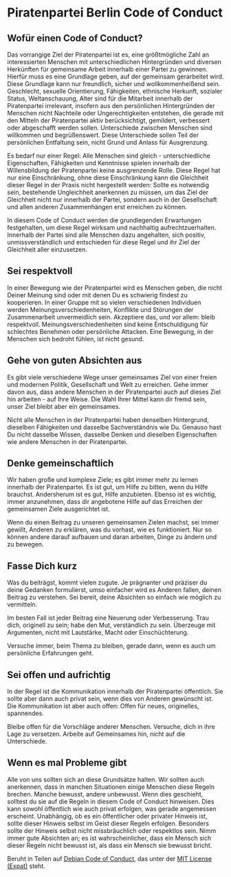 # Piratenpartei Berlin Code of Conduct

## Wofür einen Code of Conduct?
Das vorrangige Ziel der Piratenpartei ist es, eine größtmögliche Zahl an interessierten Menschen mit unterschiedlichen Hintergründen und diversen Herkünften für gemeinsame Arbeit innerhalb einer Partei zu gewinnen. Hierfür muss es eine Grundlage geben, auf der gemeinsam gerarbeitet wird. Diese Grundlage kann nur freundlich, sicher und wollkommenheißend sein. Geschlecht, sexuelle Orientierung, Fähigkeiten, ethnische Herkunft, sozialer Status, Weltanschauung, Alter sind für die Mitarbeit innerhalb der Piratenpartei irrelevant, insofern aus den persönlichen Hintergründen der Menschen nicht Nachteile oder Ungerechtigkeiten entstehen, die gerade mit den Mitteln der Piratenpartei aktiv berücksichtigt, gemildert, verbessert oder abgeschafft werden sollen. Unterschiede zwischen Menschen sind willkommen und begrüßenswert. Diese Unterschiede sollen Teil der persönlichen Entfaltung sein, nicht Grund und Anlass für Ausgrenzung.

Es bedarf nur einer Regel: Alle Menschen sind gleich - unterschiedliche Eigenschaften, Fähigkeiten und Kenntnisse spielen innerhalb der Willensbildung der Piratenpartei keine ausgrenzende Rolle. Diese Regel hat nur eine Einschränkung, ohne diese Einschränkung kann die Gleichheit dieser Regel in der Praxis nicht hergestellt werden: Sollte es notwendig sein, bestehende Ungleichheit anerkennen zu müssen, um das Ziel der Gleichheit nicht nur innerhalb der Partei, sondern auch in der Gesellschaft und allen anderen Zusammenhängen erst erreichen zu können.

In diesem Code of Conduct werden die grundlegenden Erwartungen festgehalten, um diese Regel wirksam und nachhaltig aufrechtzuerhalten. Innerhalb der Partei sind alle Menschen dazu angehalten, sich positiv, unmissverständlich und entschieden für diese Regel und ihr Ziel der Gleichheit aller einzusetzen.

## Sei respektvoll
In einer Bewegung wie der Piratenpartei wird es Menschen geben, die nicht Deiner Meinung sind oder mit denen Du es schwierig findest zu kooperieren. In einer Gruppe mit so vielen verschiedenen Individuen werden  Meinungsverschiedenheiten, Konflikte und Störungen der Zusammenarbeit unvermeidlich sein. Akzeptiere das, und vor allem: bleib respektvoll. Meinungsverschiedenheiten sind keine Entschuldigung für schlechtes Benehmen oder persönliche Attacken. Eine Bewegung, in der Menschen sich bedroht fühlen, ist nicht gesund.

## Gehe von guten Absichten aus

Es gibt viele verschiedene Wege unser gemeinsames Ziel von einer freien und modernen Politik, Gesellschaft und Welt zu erreichen. Gehe immer davon aus, dass andere Menschen in der Piratenpartei auch auf dieses Ziel hin arbeiten - auf Ihre Weise. Die Wahl Ihrer Mittel kann dir fremd sein, unser Ziel bleibt aber ein gemeinsames.

Nicht alle Menschen in der Piratenpartei haben denselben Hintergrund, dieselben Fähigkeiten und dasselbe Sachverständnis wie Du. Genauso hast Du nicht dasselbe Wissen, dasselbe Denken und dieselben Eigenschaften wie andere Menschen in der Piratenpartei.

## Denke gemeinschaftlich

Wir haben große und komplexe Ziele; es gibt immer mehr zu lernen innerhalb der Piratenpartei. Es ist gut, um Hilfe zu bitten, wenn du Hilfe brauchst. Andersherum ist es gut, Hilfe anzubieten. Ebenso ist es wichtig, immer anzunehmen, dass dir angebotene Hilfe auf das Erreichen der gemeinsamen Ziele ausgerichtet ist.

Wenn du einen Beitrag zu unseren gemeinsamen Zielen machst, sei immer gewillt, Anderen zu erklären, was du vorhast, wie es funktioniert. Nur so können andere darauf aufbauen und daran arbeiten, Dinge zu ändern und zu bewegen.

## Fasse Dich kurz

Was du beiträgst, kommt vielen zugute. Je prägnanter und präziser du deine Gedanken formulierst, umso einfacher wird es Anderen fallen, deinen Beitrag zu verstehen. Sei bereit, deine Absichten so einfach wie möglich zu vermitteln.

Im besten Fall ist jeder Beitrag eine Neuerung oder Verbesserung. Trau dich, originell zu sein; habe den Mut, verständlich zu sein. Überzeuge mit Argumenten, nicht mit Lautstärke, Macht oder Einschüchterung.

Versuche immer, beim Thema zu bleiben, gerade dann, wenn es auch um persönliche Erfahrungen geht.

## Sei offen und aufrichtig

In der Regel ist die Kommunikation innerhalb der Piratenpartei öffentlich. Sie sollte aber dann auch privat sein, wenn dies von Anderen gewünscht ist. Die Kommunikation ist aber auch offen: Offen für neues, originelles, spannendes.

Bleibe offen für die Vorschläge anderer Menschen. Versuche, dich in ihre Lage zu versetzen. Arbeite auf Gemeinsames hin, nicht auf die Unterschiede.

## Wenn es mal Probleme gibt

Alle von uns sollten sich an diese Grundsätze halten. Wir sollten auch anerkennen, dass in manchen Situationen einige Menschen diese Regeln brechen. Manche bewusst, andere unbewusst. Wenn dies geschieht, solltest du sie auf die Regeln in diesem Code of Conduct hinweisen. Dies kann sowohl öffentlich wie auch privat erfolgen, was gerade angemessen erscheint. Unabhängig, ob es ein öffentlicher oder privater Hinweis ist, sollte dieser Hinweis selbst im Geist dieser Regeln erfolgen. Besonders sollte der Hinweis selbst nicht missbräuchlich oder respektlos sein. Nimm immer gute Absichten an; es ist wahrscheinlicher, dass ein Mensch sich dieser Regeln nicht bewusst ist, als dass ein Mensch sie bewusst bricht.

Beruht in Teilen auf [Debian Code of Conduct](https://www.debian.org/code_of_conduct), das unter der [MIT License (Expat)](https://www.debian.org/legal/licenses/mit) steht.
